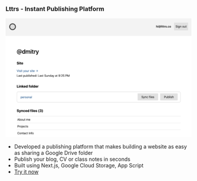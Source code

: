 ### Lttrs - Instant Publishing Platform
![App screenshot](./img/lttrs.png)
- Developed a publishing platform that makes building a website as easy as sharing a Google Drive folder
- Publish your blog, CV or class notes in seconds
- Built using Next.js, Google Cloud Storage, App Script
- [Try it now]("https://lttrs.co")